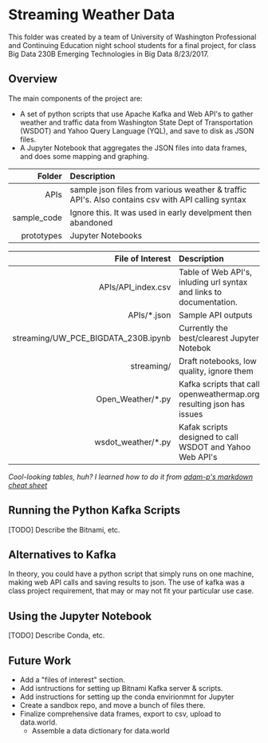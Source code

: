 # Streaming Weather Data

This folder was created by a team of University of Washington Professional and Continuing Education night school students for a final project, for class Big Data 230B Emerging Technologies in Big Data 8/23/2017.

## Overview
The main components of the project are:
- A set of python scripts that use Apache Kafka and Web API's to gather weather and traffic data from Washington State Dept of Transportation (WSDOT) and Yahoo Query Language (YQL), and save to disk as JSON files.
- A Jupyter Notebook that aggregates the JSON files into data frames, and does some mapping and graphing.

| Folder    |Description |
|----------:|:-----------|
| APIs      | sample json files from various weather & traffic API's.  Also contains csv with API calling syntax|
|sample_code| Ignore this.  It was used in early develpment then abandoned |
|prototypes | Jupyter Notebooks|

|File of Interest | Description |
|----------------:|:------------|
| APIs/API_index.csv | Table of Web API's, inluding url syntax and links to documentation. |
| APIs/\*.json       | Sample API outputs |
| streaming/UW_PCE_BIGDATA_230B.ipynb | Currently the best/clearest Jupyter Notebok |
| streaming/<other ipynb files> | Draft notebooks, low quality, ignore them |
| Open_Weather/\*.py | Kafka scripts that call openweathermap.org, resulting json has issues |
| wsdot_weather/\*.py | Kafak scripts designed to call WSDOT and Yahoo Web API's |

_Cool-looking tables, huh?  I learned how to do it from [adam-p's markdown cheat sheet](https://github.com/adam-p/markdown-here/wiki/Markdown-Cheatsheet)_

## Running the Python Kafka Scripts
[TODO] Describe the Bitnami, etc.

## Alternatives to Kafka
In theory, you could have a python script that simply runs on one machine, making web API calls and saving results to json. The use of kafka was a class project requirement, that may or may not fit your particular use case.  

## Using the Jupyter Notebook
[TODO] Describe Conda, etc.

## Future Work
- Add a "files of interest" section.
- Add isntructions for setting up Bitnami Kafka server & scripts.
- Add instructions for setting up the conda envirionmnt for Jupyter
- Create a sandbox repo, and move a bunch of files there.
- Finalize comprehensive data frames, export to csv, upload to data.world.
  - Assemble a data dictionary for data.world
